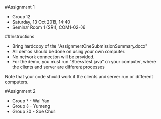 #Assignment 1
* Group 12
* Saturday, 13 Oct 2018, 14:40
* Seminar Room 1 (SR1), COM1-02-06

##Instructions

* Bring hardcopy of the "AssignmentOneSubmissionSummary.docx"
* All demos should be done on using your own computer.
* No network connection will be provided.
* For the demo, you must run “StressTest.java” on your computer, where the clients and server are different processes

Note that your code should work if the clients and server run on different computers.


#Assignment 2
* Group 7 - Wai Yan
* Group 8 - Yumeng
* Group 30 - Soe Chun